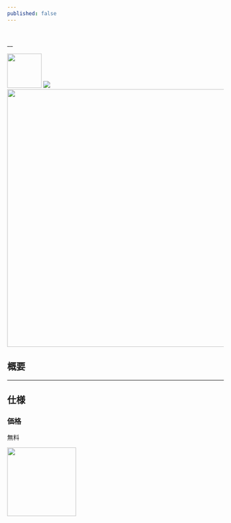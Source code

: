 ```yaml
---
published: false
---
```


<h1 translate="no"></h1>

__

<img src="icon.png" width="80">

<a href="https://apps.apple.com/app/" target="blank">
  <img src="appstore_badge.svg">
</a>

<img src="top1200w.png" width="600">

概要
----------


* * *

仕様
-------
### 価格
無料

<a href="https://apps.apple.com/app/" target="blank">
  <img src="qr-code.jpg" width="160">
</a>
